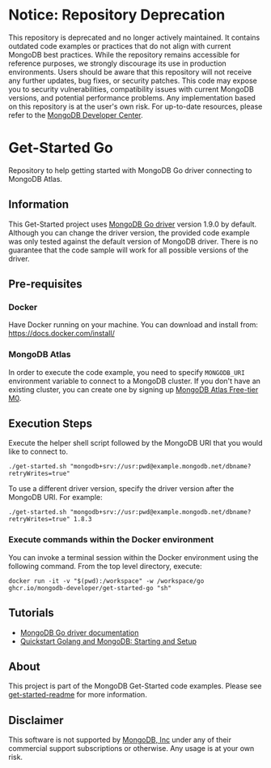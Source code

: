 # Notice: Repository Deprecation
This repository is deprecated and no longer actively maintained. It contains outdated code examples or practices that do not align with current MongoDB best practices. While the repository remains accessible for reference purposes, we strongly discourage its use in production environments.
Users should be aware that this repository will not receive any further updates, bug fixes, or security patches. This code may expose you to security vulnerabilities, compatibility issues with current MongoDB versions, and potential performance problems. Any implementation based on this repository is at the user's own risk.
For up-to-date resources, please refer to the [MongoDB Developer Center](https://mongodb.com/developer).


# Get-Started Go

Repository to help getting started with MongoDB Go driver connecting to MongoDB Atlas.

## Information

This Get-Started project uses [MongoDB Go driver](https://godoc.org/go.mongodb.org/mongo-driver/mongo) version 1.9.0 by default. Although you can change the driver version, the provided code example was only tested against the default version of MongoDB driver. There is no guarantee that the code sample will work for all possible versions of the driver.

## Pre-requisites 

### Docker 

Have Docker running on your machine. You can download and install from: https://docs.docker.com/install/

### MongoDB Atlas

In order to execute the code example, you need to specify `MONGODB_URI` environment variable to connect to a MongoDB cluster. If you don't have an existing cluster, you can create one by signing up [MongoDB Atlas Free-tier M0](https://docs.atlas.mongodb.com/getting-started/). 

##  Execution Steps 

Execute the helper shell script followed by the MongoDB URI that you would like to connect to. 

```
./get-started.sh "mongodb+srv://usr:pwd@example.mongodb.net/dbname?retryWrites=true"
```

To use a different driver version, specify the driver version after the MongoDB URI. For example:
```
./get-started.sh "mongodb+srv://usr:pwd@example.mongodb.net/dbname?retryWrites=true" 1.8.3
```

### Execute commands within the Docker environment 

You can invoke a terminal session within the Docker environment using the following command.
From the top level directory, execute: 
```
docker run -it -v "$(pwd):/workspace" -w /workspace/go ghcr.io/mongodb-developer/get-started-go "sh"
```


## Tutorials

* [MongoDB Go driver documentation](https://docs.mongodb.com/drivers/go)
* [Quickstart Golang and MongoDB: Starting and Setup](https://www.mongodb.com/blog/post/quick-start-golang--mongodb--starting-and-setup)


## About 

This project is part of the MongoDB Get-Started code examples. Please see [get-started-readme](https://github.com/mongodb-developer/get-started-readme) for more information. 

## Disclaimer

This software is not supported by [MongoDB, Inc](https://www.mongodb.com)
under any of their commercial support subscriptions or otherwise. Any usage is at your own risk.
